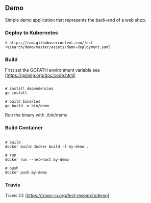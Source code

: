 
## Demo
Simple demo application that represents the back-end of a web shop.
  



### Deploy to Kubernetes

```shell
$ https://raw.githubusercontent.com/fest-research/demo/master/assets/demo-deployment.yaml
```

### Build

First set the GOPATH environment variable see [https://golang.org/doc/code.html]

```shell

# install dependencies
go install

# build binaries
go build -o bin/demo
```

Run the binary with ./bin/demo


### Build Container

```shell

# build
docker build docker build -t my-demo .

# run
docker run --net=host my-demo

# push
docker push my-demo

```

### Travis

Travis CI: [https://travis-ci.org/fest-research/demo]
